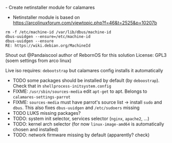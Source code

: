 \- Create netinstaller module for calamares
- Netinstaller module is based on https://arcolinuxforum.com/viewtopic.php?f=46&t=2525&p=10207b
```
rm -f /etc/machine-id /var/lib/dbus/machine-id
dbus-uuidgen --ensure=/etc/machine-id
dbus-uuidgen --ensure
RE: https://wiki.debian.org/MachineId
```
Shout out @Pandaiscool author of RebornOS for this solution
License: GPL3 (soem settings from arco linux)

Live iso requires: `debootstrap` but calamares config installs it automatically
- TODO some packages should be installed by default (by `deboostrap`). Check that in `shellprocess-initsystem.config`
- FIXME: `/usr/sbin/sources-media` edit `apt-get` to apt. Belongs to `calamares-settings-parrot`
- FIXME: `sources-media` must have parrot's source list -> install `sudo` and `dbus`. This also fixes `dbus-uuidgen` and `/etc/sudoers` missing
- TODO LUKS missing packages?
- TODO: system init selector, services selector (`nginx`, `apache2`, ...)
- TODO: kernel arch selector (for now `linux-image-amd64` is automatically chosen and installed)
- TODO: network firmware missing by default (apparently? check)
